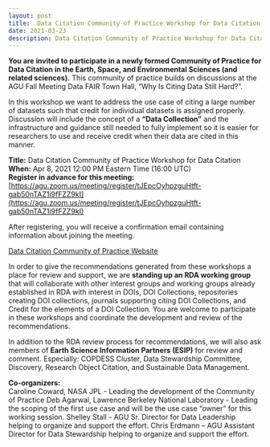```yaml
---
layout: post
title:  Data Citation Community of Practice Workshop for Data Citation Announcement
date: 2021-03-23
description: Data Citation Community of Practice Workshop for Data Citation Announcement
---
```


**You are invited to participate in a newly formed Community of Practice for Data Citation in the Earth, Space, and Environmental Sciences (and related sciences).**  This community of practice builds on discussions at the AGU Fall Meeting Data FAIR Town Hall, “Why Is Citing Data Still Hard?”.
 
In this workshop we want to address the use case of citing a large number of datasets such that credit for individual datasets is assigned properly. Discussion will include the concept of a **“Data Collection”** and the infrastructure and guidance still needed to fully implement so it is easier for researchers to use and receive credit when their data are cited in this manner.  
 
**Title:** Data Citation Community of Practice Workshop for Data Citation  
**When:** Apr 8, 2021 12:00 PM Eastern Time (16:00 UTC)  
**Register in advance for this meeting:** [https://agu.zoom.us/meeting/register/tJEpcOyhpzguHtft-gab50nTAZ1i9fFZZ9kI](https://agu.zoom.us/meeting/register/tJEpcOyhpzguHtft-gab50nTAZ1i9fFZZ9kI)  

After registering, you will receive a confirmation email containing information about joining the meeting.  
 
[Data Citation Community of Practice Website](https://agu-data.github.io/DataCitationCoP/)  
 
In order to give the recommendations generated from these workshops a place for review and support, we are **standing up an RDA working group** that will collaborate with other interest groups and working groups already established in RDA with interest in DOIs, DOI Collections, repositories creating DOI collections, journals supporting citing DOI Collections, and Credit for the elements of a DOI Collection. You are welcome to participate in these workshops and coordinate the development and review of the recommendations. 
 
In addition to the RDA review process for recommendations, we will also ask members of **Earth Science Information Partners (ESIP)** for review and comment.  Especially: COPDESS Cluster, Data Stewardship Committee, Discovery,  Research Object Citation, and Sustainable Data Management.
 
**Co-organizers:**  
Caroline Coward, NASA JPL - Leading the development of the Community of Practice
Deb Agarwal, Lawrence Berkeley National Laboratory - Leading the scoping of the first use case and will be the use case “owner” for this working session.
Shelley Stall - AGU Sr. Director for Data Leadership helping to organize and support the effort.
Chris Erdmann – AGU Assistant Director for Data Stewardship helping to organize and support the effort. 

